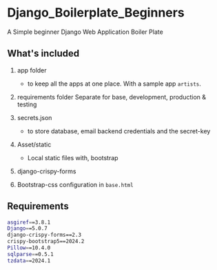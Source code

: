 # Django_Boilerplate_Beginners

A Simple beginner Django Web Application Boiler Plate

## What's included

1. app folder 
    - to keep all the apps at one place. With a sample app `artists`.

2. requirements folder
    Separate for base, development, production & testing

3. secrets.json
    - to store database, email backend credentials and the secret-key

4. Asset/static
    - Local static files with, bootstrap

5. django-crispy-forms

6. Bootstrap-css configuration in `base.html`


## Requirements
```bash
asgiref==3.8.1
Django==5.0.7
django-crispy-forms==2.3
crispy-bootstrap5==2024.2
Pillow==10.4.0
sqlparse==0.5.1
tzdata==2024.1
```
